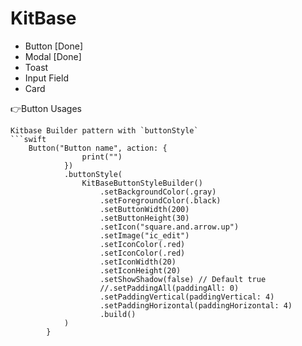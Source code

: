 # KitBase
 
 
 - Button [Done]
 - Modal [Done]
 - Toast
 - Input Field
 - Card









👉Button Usages

```
Kitbase Builder pattern with `buttonStyle` 
```swift
    Button("Button name", action: {
                print("")
            })
            .buttonStyle(
                KitBaseButtonStyleBuilder()
                    .setBackgroundColor(.gray)
                    .setForegroundColor(.black)
                    .setButtonWidth(200)
                    .setButtonHeight(30)
                    .setIcon("square.and.arrow.up")
                    .setImage("ic_edit")
                    .setIconColor(.red)
                    .setIconColor(.red)
                    .setIconWidth(20)
                    .setIconHeight(20)
                    .setShowShadow(false) // Default true
                    //.setPaddingAll(paddingAll: 0)
                    .setPaddingVertical(paddingVertical: 4)
                    .setPaddingHorizontal(paddingHorizontal: 4)
                    .build()
            )
        }
```
